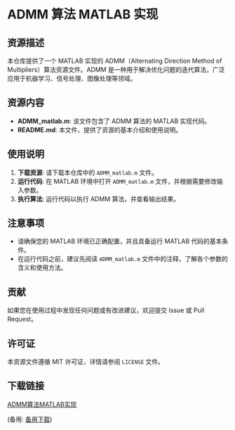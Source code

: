 # ADMM 算法 MATLAB 实现

## 资源描述

本仓库提供了一个 MATLAB 实现的 ADMM（Alternating Direction Method of Multipliers）算法资源文件。ADMM 是一种用于解决优化问题的迭代算法，广泛应用于机器学习、信号处理、图像处理等领域。

## 资源内容

- **ADMM_matlab.m**: 该文件包含了 ADMM 算法的 MATLAB 实现代码。
- **README.md**: 本文件，提供了资源的基本介绍和使用说明。

## 使用说明

1. **下载资源**: 请下载本仓库中的 `ADMM_matlab.m` 文件。
2. **运行代码**: 在 MATLAB 环境中打开 `ADMM_matlab.m` 文件，并根据需要修改输入参数。
3. **执行算法**: 运行代码以执行 ADMM 算法，并查看输出结果。

## 注意事项

- 请确保您的 MATLAB 环境已正确配置，并且具备运行 MATLAB 代码的基本条件。
- 在运行代码之前，建议先阅读 `ADMM_matlab.m` 文件中的注释，了解各个参数的含义和使用方法。

## 贡献

如果您在使用过程中发现任何问题或有改进建议，欢迎提交 Issue 或 Pull Request。

## 许可证

本资源文件遵循 MIT 许可证，详情请参阅 `LICENSE` 文件。

## 下载链接
[ADMM算法MATLAB实现](https://pan.quark.cn/s/97b6d198c0cb) 

(备用: [备用下载](https://pan.baidu.com/s/1H-S1-UwPYLMnyKIXT60DyA?pwd=1234))
